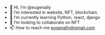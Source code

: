 - 👋 Hi, I’m @eugenally
- 👀 I’m interested in website, NFT, blockchain.
- 🌱 I’m currently learning Python, react, django
- 💞️ I’m looking to collaborate on NFT
- 📫 How to reach me eugenally@gmail.com

<!---
eugenally/eugenally is a ✨ special ✨ repository because its `README.md` (this file) appears on your GitHub profile.
You can click the Preview link to take a look at your changes.
--->
